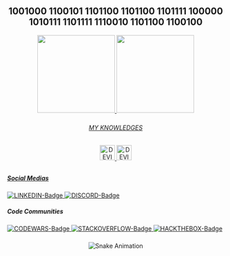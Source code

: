 <!-- Title & Line -->
<div align="center">
  <h2>1001000 1100101 1101100 1101100 1101111 100000 1010111 1101111 1110010 1101100 1100100</h2>
</div>

<!-- GitHub Statistics -->
<div align="center">
  <a href="https://github.com/guilhermeledo">
  <img height="180em"
       src="https://github-readme-stats.vercel.app/api?username=guilhermeledo&show_icons=true&theme=dracula&include_all_commits=true&count_private=true"/>
  <img height="180em"
       src="https://github-readme-stats.vercel.app/api/top-langs/?username=guilhermeledo&layout=compact&langs_count=7&theme=dracula"/>
</div>

<!-- Space -->
###

<!-- Knowledge Icons -->
<div style="display: inline_block" align="center">
  <h6>MY KNOWLEDGES</h6>
  <img alt="DEVICON-Python" width="35"
       src="https://cdn.jsdelivr.net/gh/devicons/devicon/icons/python/python-original.svg" />
  <img alt="DEVICON-Linux" width="35"
       src="https://cdn.jsdelivr.net/gh/devicons/devicon/icons/linux/linux-original.svg" />
</div>

<!-- Space & Line -->
##

<!-- Links -->
<div>
  <h5>Social Medias</h5>
  <a href="">
    <img alt="LINKEDIN-Badge"
         src="https://img.shields.io/badge/LinkedIn-0077B5?style=for-the-badge&logo=linkedin&logoColor=white" />
  </a>
  <a href="">
    <img alt="DISCORD-Badge"
         src="https://img.shields.io/badge/Discord-7289DA?style=for-the-badge&logo=discord&logoColor=white" />
  </a>

  <h5>Code Communities</h5>
  <a href="">
    <img alt="CODEWARS-Badge"
         src="https://img.shields.io/badge/codewars-000000?style=for-the-badge&logo=codewars&logoColor=red&color=1c1c1c" />
  </a>
 	<a href="">
    <img alt="STACKOVERFLOW-Badge"
         src="https://img.shields.io/badge/Stack_Overflow-FE7A16?style=for-the-badge&logo=stack-overflow&logoColor=white" />
  </a>
  <a href="">
    <img alt="HACKTHEBOX-Badge"
         src="https://img.shields.io/badge/hack%20the%20box-000000?style=for-the-badge&logo=hackthebox&color=black" />
  </a>
</div>

<!-- Space -->
###

<!-- Snake Grid -->
<div align="center">

  ![Snake Animation](https://github.com/guilhermeledo/guilhermeledo/blob/output/github-contribution-grid-snake.svg)

</div>
